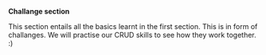**Challange section**

This section entails all the basics learnt in the first section. This is in form of challanges. We will practise our CRUD skills to see how they work together.
:)
